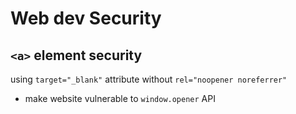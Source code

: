 # Web dev Security

## `<a>` element security

using `target="_blank"` attribute without `rel="noopener noreferrer"`

- make website vulnerable to `window.opener` API
